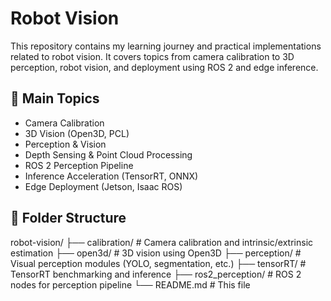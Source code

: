 
# Robot Vision

This repository contains my learning journey and practical implementations related to robot vision. It covers topics from camera calibration to 3D perception, robot vision, and deployment using ROS 2 and edge inference.

## 🌟 Main Topics
- Camera Calibration
- 3D Vision (Open3D, PCL)
- Perception & Vision
- Depth Sensing & Point Cloud Processing
- ROS 2 Perception Pipeline
- Inference Acceleration (TensorRT, ONNX)
- Edge Deployment (Jetson, Isaac ROS)

## 📁 Folder Structure
robot-vision/
├── calibration/ # Camera calibration and intrinsic/extrinsic estimation
├── open3d/ # 3D vision using Open3D
├── perception/ # Visual perception modules (YOLO, segmentation, etc.)
├── tensorRT/ # TensorRT benchmarking and inference
├── ros2_perception/ # ROS 2 nodes for perception pipeline
└── README.md # This file